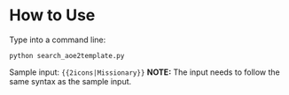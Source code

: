 # How to Use
Type into a command line:
```
python search_aoe2template.py
```

Sample input: `{{2icons|Missionary}}`
**NOTE:** The input needs to follow the same syntax as the sample input.
